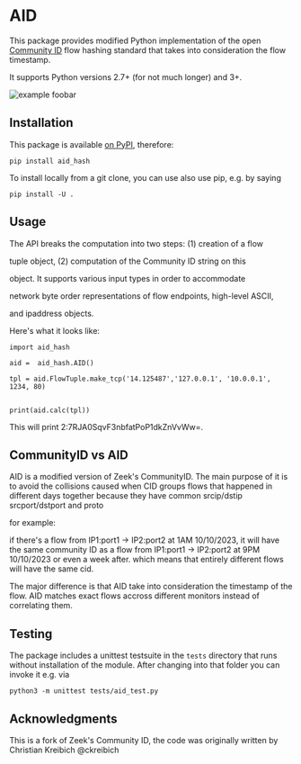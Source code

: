 AID
=============

This package provides modified Python implementation of the open
[Community ID](https://github.com/corelight/community-id-spec)
flow hashing standard that takes into consideration the flow timestamp.

It supports Python versions 2.7+ (for not much longer) and 3+.

![example foobar](https://github.com/corelight/pycommunityid/actions/workflows/python.yaml/badge.svg)

Installation
------------

This package is available [on PyPI](https://pypi.org/project/communityid/), therefore:

    pip install aid_hash

To install locally from a git clone, you can use also use pip, e.g. by saying

    pip install -U .


Usage
-----


The API breaks the computation into two steps: (1) creation of a flow

tuple object, (2) computation of the Community ID string on this

object. It supports various input types in order to accommodate

network byte order representations of flow endpoints, high-level ASCII,

and ipaddress objects.


Here's what it looks like:

    
    import aid_hash
    
    aid =  aid_hash.AID()
    
    tpl = aid.FlowTuple.make_tcp('14.125487','127.0.0.1', '10.0.0.1', 1234, 80)
    
    
    print(aid.calc(tpl))

This will print 2:7RJA0SqvF3nbfatPoP1dkZnVvWw=.


CommunityID vs AID
-----
AID is a modified version of Zeek's CommunityID. 
The main purpose of it is to avoid the collisions
caused when CID groups flows that happened in different days together because they have common 
srcip/dstip srcport/dstport and proto

for example:

if there's a flow from IP1:port1 -> IP2:port2 at 1AM 10/10/2023, 
it will have the same community ID as a flow from IP1:port1 -> IP2:port2 at 9PM 10/10/2023 or even a week after.
which means that entirely different flows will have the same cid.

The major difference is that AID
take into consideration the timestamp of the flow. 
AID matches exact flows accross different monitors instead of correlating them.


Testing
-------

The package includes a unittest testsuite in the `tests` directory
that runs without installation of the module. After changing into that
folder you can invoke it e.g. via

    python3 -m unittest tests/aid_test.py    



Acknowledgments
------

This is a fork of Zeek's Community ID, the code was originally written by Christian Kreibich @ckreibich

